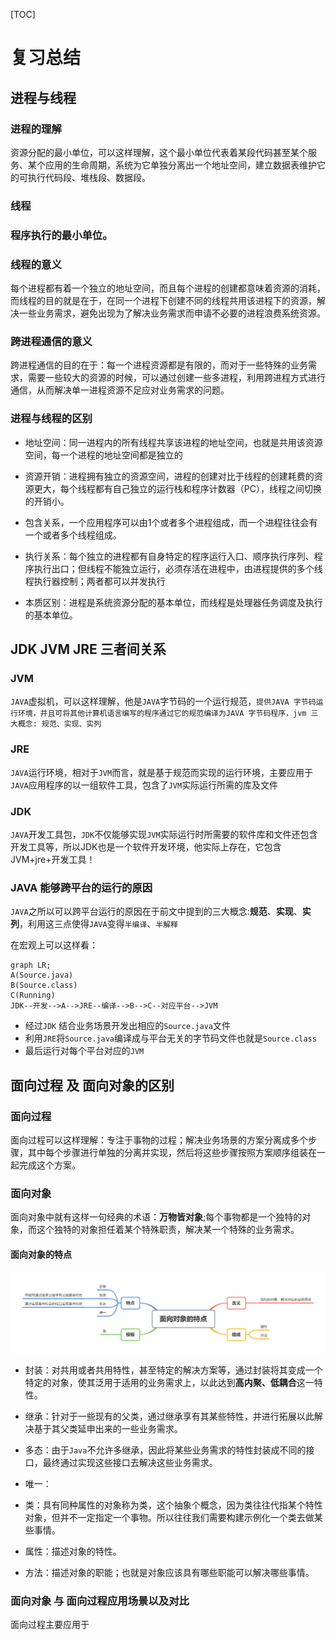 [TOC]

# 复习总结

## 进程与线程

### 进程的理解

资源分配的最小单位，可以这样理解，这个最小单位代表着某段代码甚至某个服务、某个应用的生命周期，系统为它单独分离出一个地址空间，建立数据表维护它的可执行代码段、堆栈段、数据段。

### 线程

### 程序执行的最小单位。

### 线程的意义

每个进程都有着一个独立的地址空间，而且每个进程的创建都意味着资源的消耗，而线程的目的就是在于，在同一个进程下创建不同的线程共用该进程下的资源，解决一些业务需求，避免出现为了解决业务需求而申请不必要的进程浪费系统资源。

### 跨进程通信的意义

跨进程通信的目的在于：每一个进程资源都是有限的，而对于一些特殊的业务需求，需要一些较大的资源的时候，可以通过创建一些多进程，利用跨进程方式进行通信，从而解决单一进程资源不足应对业务需求的问题。

### 进程与线程的区别

- 地址空间：同一进程内的所有线程共享该进程的地址空间，也就是共用该资源空间，每一个进程的地址空间都是独立的

- 资源开销：进程拥有独立的资源空间，进程的创建对比于线程的创建耗费的资源更大，每个线程都有自己独立的运行栈和程序计数器（PC），线程之间切换的开销小。

- 包含关系，一个应用程序可以由1个或者多个进程组成，而一个进程往往会有一个或者多个线程组成。

- 执行关系：每个独立的进程都有自身特定的程序运行入口、顺序执行序列、程序执行出口；但线程不能独立运行，必须存活在进程中，由进程提供的多个线程执行器控制；两者都可以并发执行

- 本质区别：进程是系统资源分配的基本单位，而线程是处理器任务调度及执行的基本单位。

## JDK  JVM  JRE 三者间关系

### JVM

`JAVA`虚拟机，可以这样理解，他是`JAVA`字节码的一个运行规范，`提供JAVA 字节码运行环境，并且可将其他计算机语言编写的程序通过它的规范编译为JAVA 字节码程序，jvm 三大概念: 规范、实现、实列`

### JRE

`JAVA`运行环境，相对于`JVM`而言，就是基于规范而实现的运行环境，主要应用于`JAVA`应用程序的以一组软件工具，包含了`JVM`实际运行所需的库及文件

### JDK

`JAVA`开发工具包，`JDK`不仅能够实现`JVM`实际运行时所需要的软件库和文件还包含开发工具等，所以JDK也是一个软件开发环境，他实际上存在，它包含JVM+jre+开发工具！

### JAVA 能够跨平台的运行的原因

`JAVA`之所以可以跨平台运行的原因在于前文中提到的三大概念:**规范**、**实现**、**实列**，利用这三点使得`JAVA`变得`半编译`、`半解释`

在宏观上可以这样看：


```mermaid
graph LR;
A(Source.java)
B(Source.class)
C(Running)
JDK--开发-->A-->JRE--编译-->B-->C--对应平台-->JVM
```
- 经过`JDK` 结合业务场景开发出相应的`Source.java`文件
- 利用`JRE`将`Source.java`编译成与平台无关的字节码文件也就是`Source.class`
- 最后运行对每个平台对应的`JVM`

## 面向过程 及 面向对象的区别

### 面向过程

面向过程可以这样理解：专注于事物的过程；解决业务场景的方案分离成多个步骤，其中每个步骤进行单独的分离并实现，然后将这些步骤按照方案顺序组装在一起完成这个方案。

### 面向对象

面向对象中就有这样一句经典的术语：**万物皆对象**;每个事物都是一个独特的对象，而这个独特的对象担任着某个特殊职责，解决某一个特殊的业务需求。

#### 面向对象的特点

![](.\面向对象的特点.png)

- 封装：对共用或者共用特性，甚至特定的解决方案等，通过封装将其变成一个特定的对象，使其泛用于适用的业务需求上，以此达到**高内聚、低耦合**这一特性。

- 继承：针对于一些现有的父类，通过继承享有其某些特性，并进行拓展以此解决基于其父类延申出来的一些业务需求。

- 多态：由于`Java`不允许多继承，因此将某些业务需求的特性封装成不同的接口，最终通过实现这些接口去解决这些业务需求。

- 唯一：

- 类：具有同种属性的对象称为类，这个抽象个概念，因为类往往代指某个特性对象，但并不一定指定一个事物。所以往往我们需要构建示例化一个类去做某些事情。

- 属性：描述对象的特性。

- 方法：描述对象的职能；也就是对象应该具有哪些职能可以解决哪些事情。

  

### 面向对象 与 面向过程应用场景以及对比

面向过程主要应用于